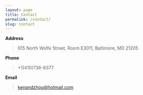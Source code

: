 ```yaml
---
layout: page
title: Contact
permalink: /contact/
slug: contact
---
```


**Address**	

>615 North Wolfe Street, Room E3011, Baltimore, MD 21205

**Phone**

>+1(410)736-8377
 
**Email**

>kenandzhou@hotmail.com
